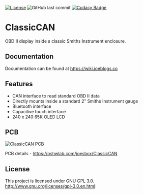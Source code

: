 [![License](https://img.shields.io/badge/license-GPLv3-blue.svg)](https://github.com/joesbox/ClassicCAN/blob/main/LICENSE)
![GitHub last commit](https://img.shields.io/github/last-commit/joesbox/ClassicCAN)
[![Codacy Badge](https://app.codacy.com/project/badge/Grade/7f45a92eab684f5caa4304f4b9256467)](https://www.codacy.com/gh/joesbox/ClassicCAN/dashboard?utm_source=github.com&amp;utm_medium=referral&amp;utm_content=joesbox/ClassicCAN&amp;utm_campaign=Badge_Grade)

# ClassicCAN

OBD II display inside a classic Smiths Instrument enclosure.

## Documentation
Documentation can be found at https://wiki.joeblogs.co

## Features
*   CAN interface to read standard OBD II data
* 	Directly mounts inside a standard 2" Smiths Instrument gauge
* 	Bluetooth interface
* 	Capacitive touch interface
* 	240 x 240 65K OLED LCD

## PCB
![ClassicCAN PCB](https://image.easyeda.com/pullimage/o3dJYf4zEFxUrNZzvGkl4EACvr4e3qnv7jHjUnZW.jpeg)

PCB details - https://oshwlab.com/joesbox/ClassicCAN

## License
This project is licensed under GNU GPL 3.0. http://www.gnu.org/licenses/gpl-3.0.en.html
